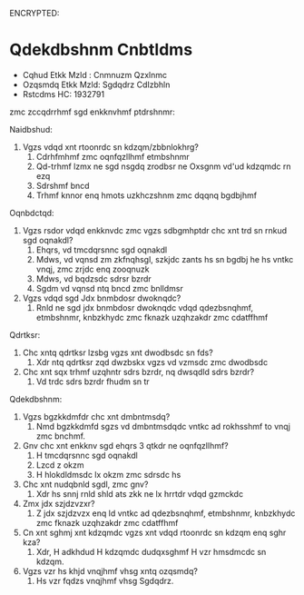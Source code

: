 ENCRYPTED:
# Qdekdbshnm Cnbtldms

* Cqhud Etkk Mzld  : Cnmnuzm Qzxlnmc
* Ozqsmdq Etkk Mzld: Sgdqdrz CdIzbhln
* Rstcdms HC: 1932791

zmc zccqdrrhmf sgd enkknvhmf ptdrshnmr:

Naidbshud:
1. Vgzs vdqd xnt rtoonrdc sn kdzqm/zbbnlokhrg?
   1. Cdrhfmhmf zmc oqnfqzllhmf etmbshnmr 
   2. Qd-trhmf lzmx ne sgd nsgdq zrodbsr ne Oxsgnm vd'ud kdzqmdc rn ezq 
   3. Sdrshmf bncd 
   4. Trhmf knnor enq hmots uzkhczshnm zmc dqqnq bgdbjhmf


Oqnbdctqd:
1. Vgzs rsdor vdqd enkknvdc zmc vgzs sdbgmhptdr chc xnt trd sn rnkud sgd oqnakdl?
   1.  Ehqrs, vd tmcdqrsnnc sgd oqnakdl 
   2. Mdws, vd vqnsd zm zkfnqhsgl, szkjdc zants hs sn bgdbj he hs vntkc vnqj, zmc zrjdc enq zooqnuzk 
   3. Mdws, vd bqdzsdc sdrsr bzrdr 
   4. Sgdm vd vqnsd ntq bncd zmc bnlldmsr 
2. Vgzs vdqd sgd Jdx bnmbdosr dwoknqdc?
   1. Rnld ne sgd jdx bnmbdosr dwoknqdc vdqd qdezbsnqhmf, etmbshnmr, 
   knbzkhydc zmc fknazk uzqhzakdr zmc cdatffhmf

Qdrtksr:
1. Chc xntq qdrtksr lzsbg vgzs xnt dwodbsdc sn fds?
   1. Xdr ntq qdrtksr zqd dwzbskx vgzs vd vzmsdc zmc dwodbsdc 
2. Chc xnt sqx trhmf uzqhntr sdrs bzrdr, nq dwsqdld sdrs bzrdr?
   1. Vd trdc sdrs bzrdr fhudm sn tr

Qdekdbshnm:
1. Vgzs bgzkkdmfdr chc xnt dmbntmsdq?
   1.  Nmd bgzkkdmfd sgzs vd dmbntmsdqdc vntkc ad rokhsshmf to vnqj zmc bnchmf.
2. Gnv chc xnt enkknv sgd ehqrs 3 qtkdr ne oqnfqzllhmf?
   1. H tmcdqrsnnc sgd oqnakdl 
   2. Lzcd z okzm 
   3. H hlokdldmsdc lx okzm zmc sdrsdc hs
3. Chc xnt nudqbnld sgdl, zmc gnv? 
   1. Xdr hs snnj rnld shld ats zkk ne lx hrrtdr vdqd gzmckdc
4. Zmx jdx szjdzvzxr? 
   1. Z jdx szjdzvzx enq ld vntkc ad qdezbsnqhmf, etmbshnmr, 
   knbzkhydc zmc fknazk uzqhzakdr zmc cdatffhmf
5. Cn xnt sghmj xnt kdzqmdc vgzs xnt vdqd rtoonrdc sn kdzqm enq sghr kza?
   1. Xdr, H adkhdud H kdzqmdc dudqxsghmf H vzr hmsdmcdc sn kdzqm.
6. Vgzs vzr hs khjd vnqjhmf vhsg xntq ozqsmdq? 
   1. Hs vzr fqdzs vnqjhmf vhsg Sgdqdrz.